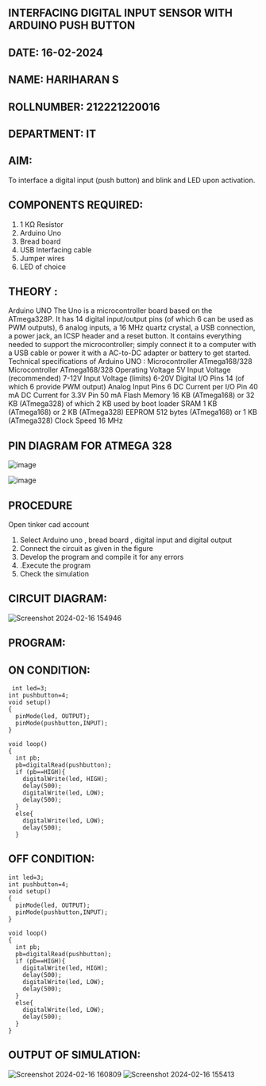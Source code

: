 ## INTERFACING DIGITAL INPUT SENSOR WITH ARDUINO PUSH BUTTON
## DATE: 16-02-2024
## NAME: HARIHARAN S																			             
## ROLLNUMBER: 212221220016
## DEPARTMENT: IT


## AIM:
To interface a digital input (push button) and blink and LED upon activation.

## COMPONENTS REQUIRED:
1.	1 KΩ Resistor 
2.	Arduino Uno 
3.	Bread board 
4.	USB Interfacing cable 
5.	Jumper wires 
6.	LED of choice

## THEORY :
Arduino UNO
 	  The Uno is a microcontroller board based on the ATmega328P. It has 14 digital input/output pins (of which 6 can be used as PWM outputs), 6 analog inputs, a 16 MHz quartz crystal, a USB connection, a power jack, an ICSP header and a reset button. It contains everything needed to support the microcontroller; simply connect it to a computer with a USB cable or power it with a AC-to-DC adapter or battery to get started.
	Technical specifications of Arduino UNO :
Microcontroller	ATmega168/328
Microcontroller	ATmega168/328
Operating Voltage	5V
Input Voltage (recommended)	7-12V
Input Voltage (limits)	6-20V
Digital I/O Pins	14 (of which 6 provide PWM output)
Analog Input Pins	6
DC Current per I/O Pin	40 mA
DC Current for 3.3V Pin	50 mA
Flash Memory	16 KB (ATmega168) or 32 KB (ATmega328) of which 2 KB used by boot loader
SRAM	1 KB (ATmega168) or 2 KB (ATmega328)
EEPROM	512 bytes (ATmega168) or 1 KB (ATmega328)
Clock Speed	16 MHz

## PIN DIAGRAM FOR ATMEGA 328
 
![image](https://user-images.githubusercontent.com/36288975/163530394-115baee4-7ed1-49fe-9cce-d7b625e11e85.png)

![image](https://user-images.githubusercontent.com/36288975/163530431-4d390e98-0942-42d8-95b8-f57d348e6ad8.png)


## PROCEDURE 
 Open tinker cad account 
1.	Select Arduino uno , bread board , digital input and digital output 
2.	Connect the circuit as given in the figure 
3.	Develop the program and compile it for any errors 
4.	 .Execute the program 
5.	Check the simulation 



## CIRCUIT DIAGRAM:

![Screenshot 2024-02-16 154946](https://github.com/HS1707/-INTERFACING-DIGITAL-INPUT-SENSOR-WITH-ARDUINO-PUSH-BUTTON-/assets/117717427/4055661f-01ae-44eb-96ad-3554f9b7f9c6)


## PROGRAM:

## ON CONDITION:
```
 int led=3;
int pushbutton=4;
void setup()
{
  pinMode(led, OUTPUT);
  pinMode(pushbutton,INPUT);
}

void loop()
{
  int pb;
  pb=digitalRead(pushbutton);
  if (pb==HIGH){
    digitalWrite(led, HIGH);
    delay(500);
    digitalWrite(led, LOW);
    delay(500);
  }
  else{
    digitalWrite(led, LOW);
    delay(500);
  }
```
## OFF CONDITION:
```
int led=3;
int pushbutton=4;
void setup()
{
  pinMode(led, OUTPUT);
  pinMode(pushbutton,INPUT);
}

void loop()
{
  int pb;
  pb=digitalRead(pushbutton);
  if (pb==HIGH){
    digitalWrite(led, HIGH);
    delay(500);
    digitalWrite(led, LOW);
    delay(500);
  }
  else{
    digitalWrite(led, LOW);
    delay(500);
  }  
}  
```
## OUTPUT OF SIMULATION:

![Screenshot 2024-02-16 160809](https://github.com/HS1707/-INTERFACING-DIGITAL-INPUT-SENSOR-WITH-ARDUINO-PUSH-BUTTON-/assets/117717427/4cf3cf80-391c-4804-864d-a81d15ee8263)
![Screenshot 2024-02-16 155413](https://github.com/HS1707/-INTERFACING-DIGITAL-INPUT-SENSOR-WITH-ARDUINO-PUSH-BUTTON-/assets/117717427/4306ff5f-f8f7-4378-804b-8b5a21805a00)


